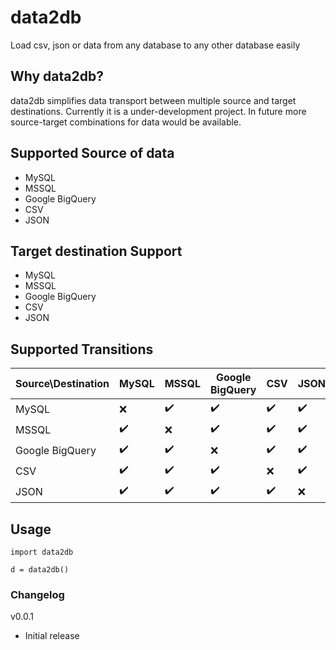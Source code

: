 # data2db
Load csv, json or data from any database to any other database easily

## Why data2db?
data2db simplifies data transport between multiple source and target destinations. Currently it is a under-development project. In future more source-target combinations for data would be available.

## Supported Source of data
- MySQL
- MSSQL
- Google BigQuery
- CSV
- JSON

## Target destination Support
- MySQL
- MSSQL
- Google BigQuery
- CSV
- JSON

## Supported Transitions
Source\Destination | MySQL | MSSQL | Google BigQuery | CSV | JSON
-------------------|------|-------|--------------|------|--------
MySQL|:x:|:heavy_check_mark:|:heavy_check_mark:|:heavy_check_mark:|:heavy_check_mark:
MSSQL|:heavy_check_mark:|:x:|:heavy_check_mark:|:heavy_check_mark:|:heavy_check_mark:
Google BigQuery|:heavy_check_mark:|:heavy_check_mark:|:x:|:heavy_check_mark:|:heavy_check_mark:
CSV|:heavy_check_mark:|:heavy_check_mark:|:heavy_check_mark:|:x:|:heavy_check_mark:
JSON|:heavy_check_mark:|:heavy_check_mark:|:heavy_check_mark:|:heavy_check_mark:|:x:

## Usage

    import data2db
    
    d = data2db()

### Changelog

v0.0.1
- Initial release
